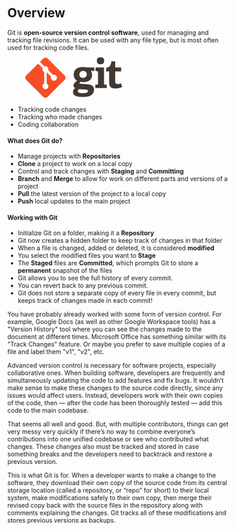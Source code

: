 # Overview

Git is **open-source version control software**, used for managing and tracking file revisions. It can be used with any file type, but is most often used for tracking code files.

<figure><img src=".gitbook/assets/git.png" alt=""><figcaption></figcaption></figure>

* Tracking code changes
* Tracking who made changes
* Coding collaboration

#### What does Git do?

* Manage projects with **Repositories**
* **Clone** a project to work on a local copy
* Control and track changes with **Staging** and **Committing**
* **Branch** and **Merge** to allow for work on different parts and versions of a project
* **Pull** the latest version of the project to a local copy
* **Push** local updates to the main project

#### Working with Git

* Initialize Git on a folder, making it a **Repository**
* Git now creates a hidden folder to keep track of changes in that folder
* When a file is changed, added or deleted, it is considered **modified**
* You select the modified files you want to **Stage**
* The **Staged** files are **Committed**, which prompts Git to store a **permanent** snapshot of the files
* Git allows you to see the full history of every commit.
* You can revert back to any previous commit.
* Git does not store a separate copy of every file in every commit, but keeps track of changes made in each commit!

You have probably already worked with some form of version control. For example, Google Docs (as well as other Google Workspace tools) has a "Version History" tool where you can see the changes made to the document at different times. Microsoft Office has something similar with its "Track Changes" feature. Or maybe you prefer to save multiple copies of a file and label them "v1", "v2", etc.

Advanced version control is necessary for software projects, especially collaborative ones. When building software, developers are frequently and simultaneously updating the code to add features and fix bugs. It wouldn’t make sense to make these changes to the source code directly, since any issues would affect users. Instead, developers work with their own copies of the code, then — after the code has been thoroughly tested — add this code to the main codebase.

That seems all well and good. But, with multiple contributors, things can get very messy very quickly if there’s no way to combine everyone’s contributions into one unified codebase or see who contributed what changes. These changes also must be tracked and stored in case something breaks and the developers need to backtrack and restore a previous version.

This is what Git is for. When a developer wants to make a change to the software, they download their own copy of the source code from its central storage location (called a repository, or “repo” for short) to their local system, make modifications safely to their own copy, then merge their revised copy back with the source files in the repository along with comments explaining the changes. Git tracks all of these modifications and stores previous versions as backups.
